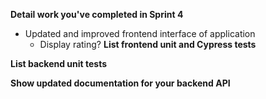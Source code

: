 **Detail work you've completed in Sprint 4**
- Updated and improved frontend interface of application
    - Display rating?
**List frontend unit and Cypress tests**

**List backend unit tests**

**Show updated documentation for your backend API** 

